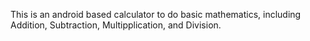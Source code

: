This is an android based calculator to do basic mathematics, including Addition, Subtraction, Multipplication, and Division.
